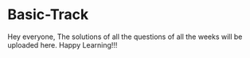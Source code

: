 # Basic-Track

 Hey everyone,
 The solutions of all the questions of all the weeks will be uploaded here.
 Happy Learning!!!
